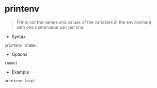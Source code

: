 # printenv

> Prints out the names and values of the variables in the environment, with one name/value pair per line.

- Syntax

`printenv (name)`

- Options

`(name)`

- Example

`printenv (osx)`
